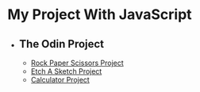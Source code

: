 <body>
    <h1>My Project With JavaScript</h1>
    <ul>
        <li>
            <h2>The Odin Project</h2>
            <ul>
                <li><a href="https://osmanyildiz98.github.io/javascript/the-odin-project/rock-paper-scissors/" target="_blank">Rock Paper Scissors Project</a></li>
                <li><a href="https://osmanyildiz98.github.io/javascript/the-odin-project/etch-a-sketch/" target="_blank">Etch A Sketch Project</a></li>
                <li><a href="https://osmanyildiz98.github.io/javascript/the-odin-project/calculator/" target="_blank">Calculator Project</a></li>
            </ul>
        </li>
